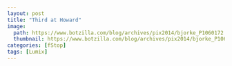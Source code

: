 ```yaml
---
layout: post
title: "Third at Howard"
image:
  path: https://www.botzilla.com/blog/archives/pix2014/bjorke_P1060172.jpg
  thumbnail: https://www.botzilla.com/blog/archives/pix2014/bjorke_P1060172.jpg
categories: [fStop]
tags: [Lumix]
---
```


